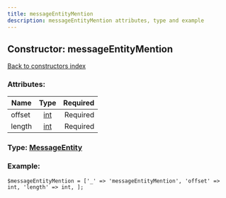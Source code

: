 ```yaml
---
title: messageEntityMention
description: messageEntityMention attributes, type and example
---
```

## Constructor: messageEntityMention  
[Back to constructors index](index.md)



### Attributes:

| Name     |    Type       | Required |
|----------|:-------------:|---------:|
|offset|[int](../types/int.md) | Required|
|length|[int](../types/int.md) | Required|



### Type: [MessageEntity](../types/MessageEntity.md)


### Example:

```
$messageEntityMention = ['_' => 'messageEntityMention', 'offset' => int, 'length' => int, ];
```